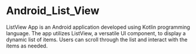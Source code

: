 # Android_List_View
ListView App is an Android application developed using Kotlin programming language. The app utilizes ListView, a versatile UI component, to display a dynamic list of items. Users can scroll through the list and interact with the items as needed.
